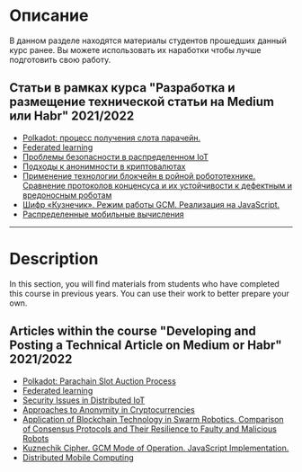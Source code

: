 # Описание

В данном разделе находятся материалы студентов прошедших данный курс ранее. Вы можете использовать их наработки чтобы лучше подготовить свою работу. 

## Статьи в рамках курса "Разработка и размещение технической статьи на Medium или Habr" 2021/2022

- [Polkadot: процесс получения слота парачейн.](https://medium.com/@megavan0535/polkadot-процесс-получения-слота-парачейн-6973ee9ebc7a)
- [Federated learning](https://medium.com/@g.dmitry1999/federated-learning-39cabd2faf47)
- [Проблемы безопасности в распределенном IoT](https://medium.com/@vik010799/проблемы-безопасности-в-распределенном-iot-1168bb37172f)
- [Подходы к анонимности в криптовалютах](https://medium.com/@nleschuk99/подходы-к-анонимности-в-криптовалютах-51024d190f9d)
- [Применение технологии блокчейн в ройной робототехнике. Сравнение протоколов конценсуса и их устойчивости к дефектным и вредоносным роботам](https://medium.com/@emilyangirov/применение-технологии-блокчейн-в-ройной-робототехнике-5632dcb61ebd)
- [Шифр «Кузнечик». Режим работы GCM. Реализация на JavaScript.](https://medium.com/@zb.tyoma/шифр-кузнечик-режим-работы-gcm-реализация-на-javascript-2331671e69bd)
- [Распределенные мобильные вычисления](https://medium.com/@dyakovlad/распределенные-мобильные-вычисления-b296e18185eb)


------


# Description

In this section, you will find materials from students who have completed this course in previous years. You can use their work to better prepare your own.

## Articles within the course "Developing and Posting a Technical Article on Medium or Habr" 2021/2022

- [Polkadot: Parachain Slot Auction Process](https://medium.com/@megavan0535/polkadot-процесс-получения-слота-парачейн-6973ee9ebc7a)
- [Federated learning](https://medium.com/@g.dmitry1999/federated-learning-39cabd2faf47)
- [Security Issues in Distributed IoT](https://medium.com/@vik010799/проблемы-безопасности-в-распределенном-iot-1168bb37172f)
- [Approaches to Anonymity in Cryptocurrencies](https://medium.com/@nleschuk99/подходы-к-анонимности-в-криптовалютах-51024d190f9d)
- [Application of Blockchain Technology in Swarm Robotics. Comparison of Consensus Protocols and Their Resilience to Faulty and Malicious Robots](https://medium.com/@emilyangirov/применение-технологии-блокчейн-в-ройной-робототехнике-5632dcb61ebd)
- [Kuznechik Cipher. GCM Mode of Operation. JavaScript Implementation.](https://medium.com/@zb.tyoma/шифр-кузнечик-режим-работы-gcm-реализация-на-javascript-2331671e69bd)
- [Distributed Mobile Computing](https://medium.com/@dyakovlad/распределенные-мобильные-вычисления-b296e18185eb)
